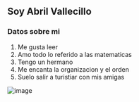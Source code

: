 <h2> Soy Abril Vallecillo</h2>

<h3> Datos sobre mi</h3>
<ol>
  <li>Me gusta leer</li>
  <li>Amo todo lo referido a las matematicas</li>
  <li>Tengo un hermano</li>
  <li>Me encanta la organizacion y el orden</li>
  <li>Suelo salir a turistiar con mis amigas</li>
</ol>

![image](https://user-images.githubusercontent.com/129547317/229385436-1bedba5b-2504-4bb2-9af6-02d65713173e.png)
